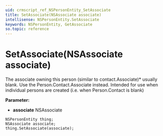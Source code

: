 ```yaml
---
uid: crmscript_ref_NSPersonEntity_SetAssociate
title: SetAssociate(NSAssociate associate)
intellisense: NSPersonEntity.SetAssociate
keywords: NSPersonEntity, GetAssociate
so.topic: reference
---
```


# SetAssociate(NSAssociate associate)

The associate owning this person (similar to contact.Associate)* usually blank. Use the Person.Contact.Associate instead.  Intended for use when individual persons are created (i.e. when Person.Contact is blank)

**Parameter:** 
* **associate** NSAssociate

```crmscript
NSPersonEntity thing;
NSAssociate associate;
thing.SetAssociate(associate);
```

